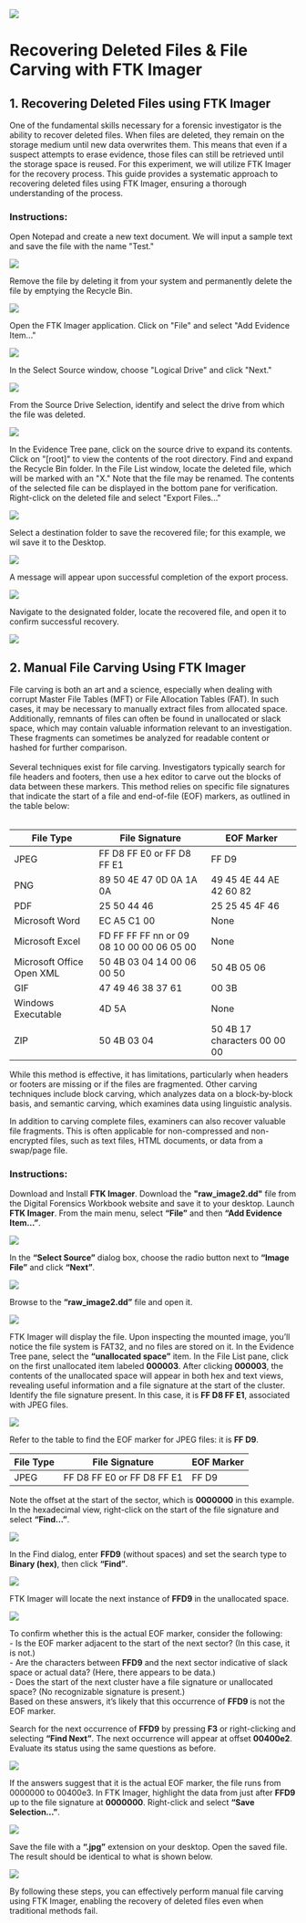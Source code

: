 <img src="https://github.com/Hashdan-M/Recovering-Deleted-Files-File-Carving-with-FTK-Imager/blob/4aa73bedd7db10391b518c13c82f52d892b55e87/FTK%20Imager/logo.jpg"/></a>
<h1>Recovering Deleted Files & File Carving with FTK Imager</h1>

## 1. Recovering Deleted Files using FTK Imager

One of the fundamental skills necessary for a forensic investigator is the ability to recover deleted files. When files are deleted, they remain on the storage medium until new data overwrites them. This means that even if a suspect attempts to erase evidence, those files can still be retrieved until the storage space is reused. For this experiment, we will utilize FTK Imager for the recovery process. This guide provides a systematic approach to recovering deleted files using FTK Imager, ensuring a thorough understanding of the process.

### Instructions:

Open Notepad and create a new text document. We will input a sample text and save the file with the name "Test."

<img src="https://github.com/Hashdan-M/Recovering-Deleted-Files-File-Carving-with-FTK-Imager/blob/866e16f35b97cc26cedf158a5e77354b0fe845fa/FTK%20Imager/3-11.PNG"/></a>

Remove the file by deleting it from your system and permanently delete the file by emptying the Recycle Bin.

<img src="https://github.com/Hashdan-M/Recovering-Deleted-Files-File-Carving-with-FTK-Imager/blob/866e16f35b97cc26cedf158a5e77354b0fe845fa/FTK%20Imager/3-12.PNG"/></a>

Open the FTK Imager application. Click on "File" and select "Add Evidence Item..."

<img src="https://github.com/Hashdan-M/Recovering-Deleted-Files-File-Carving-with-FTK-Imager/blob/a6f4812789affa22924d6dcc6342470d247f1067/FTK%20Imager/3-13.png"/></a>

In the Select Source window, choose "Logical Drive" and click "Next."

<img src="https://github.com/Hashdan-M/Recovering-Deleted-Files-File-Carving-with-FTK-Imager/blob/a6f4812789affa22924d6dcc6342470d247f1067/FTK%20Imager/3-14.PNG"/></a>

From the Source Drive Selection, identify and select the drive from which the file was deleted.

<img src="https://github.com/Hashdan-M/Recovering-Deleted-Files-File-Carving-with-FTK-Imager/blob/a6f4812789affa22924d6dcc6342470d247f1067/FTK%20Imager/3-15.PNG"/></a>

In the Evidence Tree pane, click on the source drive to expand its contents. Click on "[root]" to view the contents of the root directory. Find and expand the Recycle Bin folder.
In the File List window, locate the deleted file, which will be marked with an "X." Note that the file may be renamed.
The contents of the selected file can be displayed in the bottom pane for verification.
Right-click on the deleted file and select "Export Files..."

<img src="https://github.com/Hashdan-M/Recovering-Deleted-Files-File-Carving-with-FTK-Imager/blob/a6f4812789affa22924d6dcc6342470d247f1067/FTK%20Imager/3-16.PNG"/></a>

Select a destination folder to save the recovered file; for this example, we wil save it to the Desktop.

<img src="https://github.com/Hashdan-M/Recovering-Deleted-Files-File-Carving-with-FTK-Imager/blob/a6f4812789affa22924d6dcc6342470d247f1067/FTK%20Imager/3-17.png"/></a>

A message will appear upon successful completion of the export process.

<img src="https://github.com/Hashdan-M/Recovering-Deleted-Files-File-Carving-with-FTK-Imager/blob/a6f4812789affa22924d6dcc6342470d247f1067/FTK%20Imager/3-18.PNG"/></a>

Navigate to the designated folder, locate the recovered file, and open it to confirm successful recovery.

<img src="https://github.com/Hashdan-M/Recovering-Deleted-Files-File-Carving-with-FTK-Imager/blob/a6f4812789affa22924d6dcc6342470d247f1067/FTK%20Imager/3-19.PNG"/></a>

## 2. Manual File Carving Using FTK Imager

File carving is both an art and a science, especially when dealing with corrupt Master File Tables (MFT) or File Allocation Tables (FAT). In such cases, it may be necessary to manually extract files from allocated space. Additionally, remnants of files can often be found in unallocated or slack space, which may contain valuable information relevant to an investigation. These fragments can sometimes be analyzed for readable content or hashed for further comparison.
<br />
<br />
Several techniques exist for file carving. Investigators typically search for file headers and footers, then use a hex editor to carve out the blocks of data between these markers. This method relies on specific file signatures that indicate the start of a file and end-of-file (EOF) markers, as outlined in the table below:
<br />
<br />

| File Type                | File Signature          | EOF Marker           |
|-------------------------|-------------------------|----------------------|
| JPEG                    | FF D8 FF E0 or FF D8 FF E1 | FF D9              |
| PNG              | 89	50	4E	47	0D	0A	1A	0A              | 49	45	4E	44	AE	42	60	82     |
| PDF                     | 25 50 44 46             | 25 25 45 4F 46       |
| Microsoft Word       | EC	A5 C1	00 | None                |
| Microsoft Excel      | FD	FF FF	FF nn or 09	08	10	00	00	06	05	00	| None                |
| Microsoft Office Open XML       | 50 4B 03 04 14 00 06 00 50 | 50	4B 05	06                 |
| GIF                     | 47 49 46 38 37 61       | 00 3B                |
| Windows Executable      | 4D 5A                   | None                 |
| ZIP     | 50	4B	03	04                  | 50	4B	17	characters	00	00	00                 |


While this method is effective, it has limitations, particularly when headers or footers are missing or if the files are fragmented. Other carving techniques include block carving, which analyzes data on a block-by-block basis, and semantic carving, which examines data using linguistic analysis.

In addition to carving complete files, examiners can also recover valuable file fragments. This is often applicable for non-compressed and non-encrypted files, such as text files, HTML documents, or data from a swap/page file.

### Instructions:

Download and Install **FTK Imager**.
Download the **"raw_image2.dd"** file from the Digital Forensics Workbook website and save it to your desktop.
Launch **FTK Imager**.
From the main menu, select **“File”** and then **“Add Evidence Item…”**.
 
 <img src="https://github.com/Hashdan-M/Recovering-Deleted-Files-File-Carving-with-FTK-Imager/blob/8b188872f44272f8a96486a22f7deba9df429583/FTK%20Imager/3-1.png"/></a>
   
In the **“Select Source”** dialog box, choose the radio button next to **“Image File”** and click **“Next”**.

 <img src="https://github.com/Hashdan-M/Recovering-Deleted-Files-File-Carving-with-FTK-Imager/blob/8b188872f44272f8a96486a22f7deba9df429583/FTK%20Imager/3-2.PNG"/></a>

Browse to the **“raw_image2.dd”** file and open it. 

 <img src="https://github.com/Hashdan-M/Recovering-Deleted-Files-File-Carving-with-FTK-Imager/blob/8b188872f44272f8a96486a22f7deba9df429583/FTK%20Imager/3-3.PNG"/></a>

FTK Imager will display the file. Upon inspecting the mounted image, you’ll notice the file system is FAT32, and no files are stored on it. In the Evidence Tree pane, select the **“unallocated space”** item. In the File List pane, click on the first unallocated item labeled **000003**.
After clicking **000003**, the contents of the unallocated space will appear in both hex and text views, revealing useful information and a file signature at the start of the cluster.
Identify the file signature present. In this case, it is **FF D8 FF E1**, associated with JPEG files.

 <img src="https://github.com/Hashdan-M/Recovering-Deleted-Files-File-Carving-with-FTK-Imager/blob/8b188872f44272f8a96486a22f7deba9df429583/FTK%20Imager/3-4.PNG"/></a>

Refer to the table to find the EOF marker for JPEG files: it is **FF D9**.
 
| File Type                | File Signature          | EOF Marker           |
|-------------------------|-------------------------|----------------------|
| JPEG                    | FF D8 FF E0 or FF D8 FF E1 | FF D9              |

Note the offset at the start of the sector, which is **0000000** in this example.
In the hexadecimal view, right-click on the start of the file signature and select **“Find…”**.

<img src="https://github.com/Hashdan-M/Recovering-Deleted-Files-File-Carving-with-FTK-Imager/blob/8b188872f44272f8a96486a22f7deba9df429583/FTK%20Imager/3-5.png"/></a>
    
In the Find dialog, enter **FFD9** (without spaces) and set the search type to **Binary (hex)**, then click **“Find”**.

<img src="https://github.com/Hashdan-M/Recovering-Deleted-Files-File-Carving-with-FTK-Imager/blob/8b188872f44272f8a96486a22f7deba9df429583/FTK%20Imager/3-6.PNG"/></a>

FTK Imager will locate the next instance of **FFD9** in the unallocated space.

<img src="https://github.com/Hashdan-M/Recovering-Deleted-Files-File-Carving-with-FTK-Imager/blob/8b188872f44272f8a96486a22f7deba9df429583/FTK%20Imager/3-7.PNG"/></a>

To confirm whether this is the actual EOF marker, consider the following:
 <br />   - Is the EOF marker adjacent to the start of the next sector? (In this case, it is not.)
<br />    - Are the characters between **FFD9** and the next sector indicative of slack space or actual data? (Here, there appears to be data.)
<br />    - Does the start of the next cluster have a file signature or unallocated space? (No recognizable signature is present.)
<br />    Based on these answers, it’s likely that this occurrence of **FFD9** is not the EOF marker.

Search for the next occurrence of **FFD9** by pressing **F3** or right-clicking and selecting **“Find Next”**. The next occurrence will appear at offset **00400e2**. Evaluate its status using the same questions as before.

<img src="https://github.com/Hashdan-M/Recovering-Deleted-Files-File-Carving-with-FTK-Imager/blob/8b188872f44272f8a96486a22f7deba9df429583/FTK%20Imager/3-8.PNG"/></a>

If the answers suggest that it is the actual EOF marker, the file runs from 0000000 to 00400e3. In FTK Imager, highlight the data from just after **FFD9** up to the file signature at **0000000**. Right-click and select **“Save Selection…”**.

<img src="https://github.com/Hashdan-M/Recovering-Deleted-Files-File-Carving-with-FTK-Imager/blob/a3582dd9bbda828ea806d9f476a5652b197e7254/FTK%20Imager/3-9.png"/></a>
  
Save the file with a **“.jpg”** extension on your desktop. Open the saved file. The result should be identical to what is shown below.

<img src="https://github.com/Hashdan-M/Recovering-Deleted-Files-File-Carving-with-FTK-Imager/blob/a3582dd9bbda828ea806d9f476a5652b197e7254/FTK%20Imager/3-10.PNG"/></a>

By following these steps, you can effectively perform manual file carving using FTK Imager, enabling the recovery of deleted files even when traditional methods fail.
